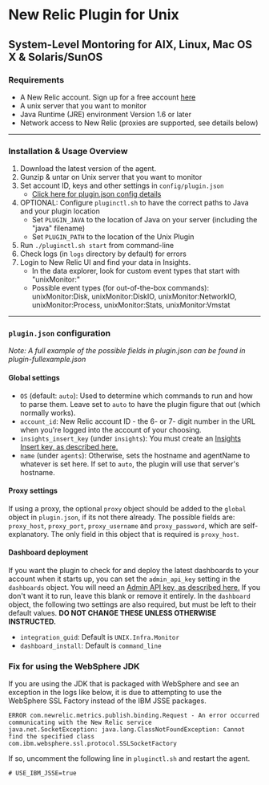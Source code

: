 # New Relic Plugin for Unix
## System-Level Montoring for AIX, Linux, Mac OS X & Solaris/SunOS

### Requirements

- A New Relic account. Sign up for a free account [here](http://newrelic.com)
- A unix server that you want to monitor
- Java Runtime (JRE) environment Version 1.6 or later
- Network access to New Relic (proxies are supported, see details below)

----

### Installation & Usage Overview

1. Download the latest version of the agent.
2. Gunzip & untar on Unix server that you want to monitor
4. Set account ID, keys and other settings in `config/plugin.json`
    * [Click here for plugin.json config details](#plugin-json-configuration)
5. OPTIONAL: Configure `pluginctl.sh` to have the correct paths to Java and your plugin location
    * Set `PLUGIN_JAVA` to the location of Java on your server (including the "java" filename)
    * Set `PLUGIN_PATH` to the location of the Unix Plugin
6. Run `./pluginctl.sh start` from command-line
7. Check logs (in `logs` directory by default) for errors
8. Login to New Relic UI and find your data in Insights.
    * In the data explorer, look for custom event types that start with "unixMonitor:"
    * Possible event types (for out-of-the-box commands): unixMonitor:Disk, unixMonitor:DiskIO, unixMonitor:NetworkIO, unixMonitor:Process, unixMonitor:Stats, unixMonitor:Vmstat

----
### `plugin.json` configuration

_Note: A full example of the possible fields in plugin.json can be found in plugin-fullexample.json_

#### Global settings

  * `OS` (default: `auto`): Used to determine which commands to run and how to parse them. Leave set to `auto` to have the plugin figure that out (which normally works).
  * `account_id`: New Relic account ID - the 6- or 7- digit number in the URL when you're logged into the account of your choosing.
  * `insights_insert_key` (under `insights`): You must create an [Insights Insert key, as described here.](https://docs.newrelic.com/docs/insights/insights-data-sources/custom-data/insert-custom-events-insights-api#register)
  * `name` (under `agents`): Otherwise, sets the hostname and agentName to whatever is set here. If set to `auto`, the plugin will use that server's hostname.

#### Proxy settings

If using a proxy, the optional `proxy` object should be added to the `global` object in `plugin.json`, if its not there already. The possible fields are: `proxy_host`, `proxy_port`, `proxy_username` and `proxy_password`, which are self-explanatory. The only field in this object that is required is `proxy_host`.

#### Dashboard deployment

If you want the plugin to check for and deploy the latest dashboards to your account when it starts up, you can set the `admin_api_key` setting in the `dashboards` object. You will need an [Admin API key, as described here.](https://docs.newrelic.com/docs/apis/rest-api-v2/getting-started/api-keys#admin-api) If you don't want it to run, leave this blank or remove it entirely.
In the `dashboard` object, the following two settings are also required, but must be left to their default values. **DO NOT CHANGE THESE UNLESS OTHERWISE INSTRUCTED.**
  * `integration_guid`: Default is `UNIX.Infra.Monitor`
  * `dashboard_install`: Default is `command_line`

### Fix for using the WebSphere JDK

If you are using the JDK that is packaged with WebSphere and see an exception in the logs like below, it is due to attempting to use the WebSphere SSL Factory instead of the IBM JSSE packages.
```
ERROR com.newrelic.metrics.publish.binding.Request - An error occurred communicating with the New Relic service
java.net.SocketException: java.lang.ClassNotFoundException: Cannot find the specified class com.ibm.websphere.ssl.protocol.SSLSocketFactory
```

If so, uncomment the following line in `pluginctl.sh` and restart the agent.
```
# USE_IBM_JSSE=true
```

